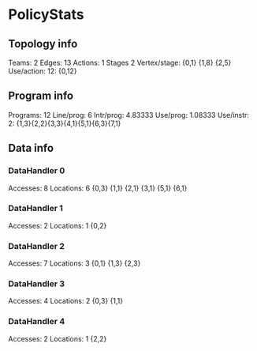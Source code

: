 # PolicyStats
## Topology info
Teams:		2
Edges:		13
Actions:	1
Stages		2
Vertex/stage:	{0,1} {1,8} {2,5} 
Use/action:	12: {0,12} 

## Program info
Programs:	12
Line/prog:	6
Intr/prog:	4.83333
Use/prog:	1.08333
Use/instr:	2: {1,3}{2,2}{3,3}{4,1}{5,1}{6,3}{7,1}

## Data info

### DataHandler 0
Accesses:	8
Locations:	6
{0,3} {1,1} {2,1} {3,1} {5,1} {6,1} 

### DataHandler 1
Accesses:	2
Locations:	1
{0,2} 

### DataHandler 2
Accesses:	7
Locations:	3
{0,1} {1,3} {2,3} 

### DataHandler 3
Accesses:	4
Locations:	2
{0,3} {1,1} 

### DataHandler 4
Accesses:	2
Locations:	1
{2,2} 